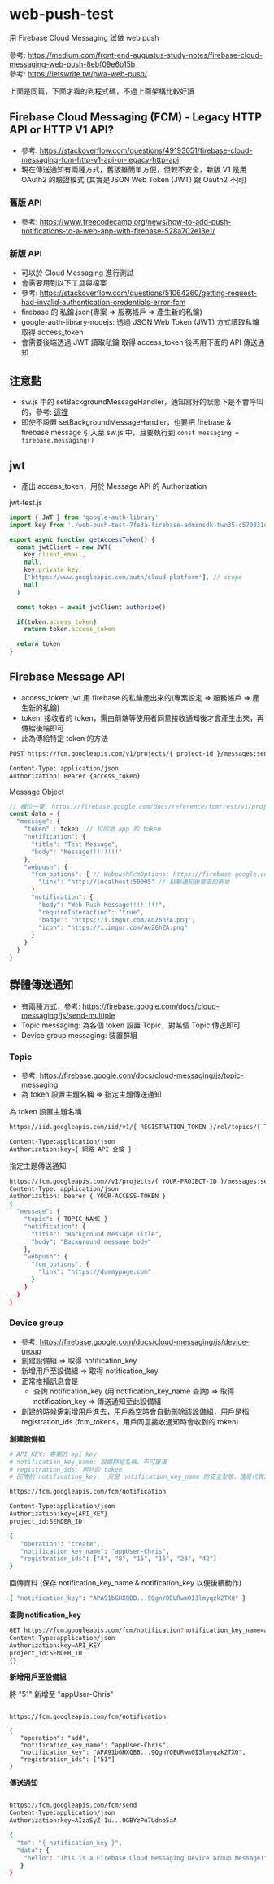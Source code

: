 # web-push-test
用 Firebase Cloud Messaging 試做 web push

參考: https://medium.com/front-end-augustus-study-notes/firebase-cloud-messaging-web-push-8ebf09e6b15b  
參考: https://letswrite.tw/pwa-web-push/  

上面是同篇，下面才看的到程式碼，不過上面架構比較好讀  

## Firebase Cloud Messaging (FCM) - Legacy HTTP API or HTTP V1 API?
* 參考: https://stackoverflow.com/questions/49193051/firebase-cloud-messaging-fcm-http-v1-api-or-legacy-http-api
* 現在傳送通知有兩種方式，舊版雖簡單方便，但較不安全，新版 V1 是用 OAuth2 的驗證模式 (其實是JSON Web Token (JWT) 跟 Oauth2 不同)

### 舊版 API
* 參考: https://www.freecodecamp.org/news/how-to-add-push-notifications-to-a-web-app-with-firebase-528a702e13e1/

### 新版 API
* 可以於 Cloud Messaging 進行測試 
* 會需要用到以下工具與檔案
* 參考: https://stackoverflow.com/questions/51064260/getting-request-had-invalid-authentication-credentials-error-fcm
* firebase 的 私鑰.json(專案 => 服務帳戶 => 產生新的私鑰)
* google-auth-library-nodejs: 透過 JSON Web Token (JWT) 方式讀取私鑰取得 access_token 
* 會需要後端透過 JWT 讀取私鑰 取得 access_token 後再用下面的 API 傳送通知

## 注意點
* sw.js 中的 setBackgroundMessageHandler，通知寫好的狀態下是不會呼叫的，參考: [這裡](https://firebase.google.com/docs/cloud-messaging/js/receive#setting_notification_options_in_the_service_worker)
* 即使不設置 setBackgroundMessageHandler，也要把 firebase & firebase.message 引入至 sw.js 中，且要執行到 ```const messaging = firebase.messaging()```


## jwt
* 產出 access_token，用於 Message API 的 Authorization

jwt-test.js
```js
import { JWT } from 'google-auth-library'
import key from './web-push-test-7fe3a-firebase-adminsdk-twn35-c570831d8a.json'

export async function getAccessToken() {
  const jwtClient = new JWT(
    key.client_email,
    null,
    key.private_key,
    ['https://www.googleapis.com/auth/cloud-platform'], // scope
    null
  )

  const token = await jwtClient.authorize()

  if(token.access_token)
    return token.access_token

  return token
}
```


## Firebase Message API
* access_token: jwt 用 firebase 的私鑰產出來的(專案設定 => 服務帳戶 => 產生新的私鑰)
* token: 接收者的 token，需由前端等使用者同意接收通知後才會產生出來，再傳給後端即可
* 此為傳給特定 token 的方法

```bash
POST https://fcm.googleapis.com/v1/projects/{ project-id }/messages:send

Content-Type: application/json
Authorization: Bearer {access_token}
```

Message Object
``` js
// 欄位一覽: https://firebase.google.com/docs/reference/fcm/rest/v1/projects.messages?hl=zh-TW#Notification
const data = {
  "message": {
    "token" : token, // 目的地 app 的 token
    "notification": {
      "title": "Test Message",
      "body": "Message!!!!!!!!"
    },
    "webpush": {
      "fcm_options": { // WebpushFcmOptions: https://firebase.google.com/docs/reference/fcm/rest/v1/projects.messages?hl=zh-TW#webpushfcmoptions
        "link": "http://localhost:50005" // 點擊通知後會去的網址
      },
      "notification": {
        "body": "Web Push Message!!!!!!!!",
        "requireInteraction": "true",
        "badge": "https://i.imgur.com/AoZ6hZA.png",
        "icon": "https://i.imgur.com/AoZ6hZA.png"
      }
    }
  }
}
```

## 群體傳送通知
* 有兩種方式，參考: https://firebase.google.com/docs/cloud-messaging/js/send-multiple
* Topic messaging: 為各個 token 設置 Topic，對某個 Topic 傳送即可
* Device group messaging: 裝置群組

### Topic
* 參考: https://firebase.google.com/docs/cloud-messaging/js/topic-messaging
* 為 token 設置主題名稱 => 指定主題傳送通知

為 token 設置主題名稱
```bash
https://iid.googleapis.com/iid/v1/{ REGISTRATION_TOKEN }/rel/topics/{ TOPIC_NAME }

Content-Type:application/json
Authorization:key={ 網路 API 金鑰 }
```

指定主題傳送通知
``` bash
https://fcm.googleapis.com//v1/projects/{ YOUR-PROJECT-ID }/messages:send
Content-Type: application/json
Authorization: bearer { YOUR-ACCESS-TOKEN }
{
  "message": {
    "topic": { TOPIC_NAME }
    "notification": {
      "title": "Background Message Title",
      "body": "Background message body"
    },
    "webpush": {
      "fcm_options": {
        "link": "https://dummypage.com"
      }
    }
  }
}
```

### Device group
* 參考: https://firebase.google.com/docs/cloud-messaging/js/device-group
* 創建設備組 => 取得 notification_key
* 新增用戶至設備組 => 取得 notification_key
* 正常推播訊息會是
  * 查詢 notification_key (用 notification_key_name 查詢) => 取得 notification_key => 傳送通知至此設備組
* 創建的時候需新增用戶進去，用戶為空時會自動刪除該設備組，用戶是指 registration_ids (fcm_tokens，用戶同意接收通知時會收到的 token)

**創建設備組** 
``` bash
# API_KEY: 專案的 api key
# notification_key_name: 設備群組名稱，不可重複
# registration_ids: 用戶的 token
# 回傳的 notification_key:  只是 notification_key_name 的安全型態，還是代表其設備組

https://fcm.googleapis.com/fcm/notification

Content-Type:application/json
Authorization:key={API_KEY}
project_id:SENDER_ID

{
   "operation": "create",
   "notification_key_name": "appUser-Chris",
   "registration_ids": ["4", "8", "15", "16", "23", "42"]
}
```

回傳資料 (保存 notification_key_name & notification_key 以便後續動作)
```bash
{ "notification_key": "APA91bGHXQBB...9QgnYOEURwm0I3lmyqzk2TXQ" }
```

**查詢 notification_key**

``` bash
GET https://fcm.googleapis.com/fcm/notification?notification_key_name=appUser-Chris
Content-Type:application/json
Authorization:key=API_KEY
project_id:SENDER_ID
{}
```

**新增用戶至設備組**

將 "51" 新增至 "appUser-Chris"
```

https://fcm.googleapis.com/fcm/notification

{
   "operation": "add",
   "notification_key_name": "appUser-Chris",
   "notification_key": "APA91bGHXQBB...9QgnYOEURwm0I3lmyqzk2TXQ",
   "registration_ids": ["51"]
}
```

**傳送通知**

``` bash

https://fcm.googleapis.com/fcm/send
Content-Type:application/json
Authorization:key=AIzaSyZ-1u...0GBYzPu7Udno5aA

{
  "to": "{ notification_key }",
  "data": {
    "hello": "This is a Firebase Cloud Messaging Device Group Message!",
   }
}
```